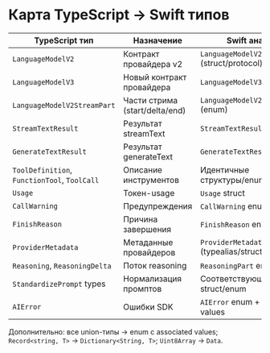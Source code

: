 # Карта TypeScript → Swift типов

| TypeScript тип                             | Назначение                                   | Swift аналог                   |
|-------------------------------------------|----------------------------------------------|---------------------------------|
| `LanguageModelV2`                         | Контракт провайдера v2                       | `LanguageModelV2` (struct/protocol)
| `LanguageModelV3`                         | Новый контракт провайдера                    | `LanguageModelV3`
| `LanguageModelV2StreamPart`               | Части стрима (start/delta/end)               | `LanguageModelV2StreamPart` (enum)
| `StreamTextResult`                        | Результат streamText                         | `StreamTextResult`
| `GenerateTextResult`                      | Результат generateText                       | `GenerateTextResult`
| `ToolDefinition`, `FunctionTool`, `ToolCall` | Описание инструментов                        | Идентичные структуры/enums
| `Usage`                                   | Токен-usage                                  | `Usage` struct
| `CallWarning`                             | Предупреждения                              | `CallWarning` enum
| `FinishReason`                            | Причина завершения                           | `FinishReason` enum
| `ProviderMetadata`                        | Метаданные провайдеров                       | `ProviderMetadata` (typealias/struct)
| `Reasoning`, `ReasoningDelta`             | Поток reasoning                              | `ReasoningPart` enum
| `StandardizePrompt` types                 | Нормализация промптов                        | Соответствующие struct/enum
| `AIError`                                 | Ошибки SDK                                   | `AIError` enum + associated values

Дополнительно: все union-типы → enum с associated values; `Record<string, T>` → `Dictionary<String, T>`; `Uint8Array` → `Data`.
